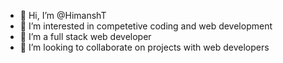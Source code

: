 - 👋 Hi, I’m @HimanshT
- 👀 I’m interested in competetive coding and web development
- 🌱 I’m a full stack web developer
- 💞️ I’m looking to collaborate on projects with web developers

<!---
HimanshT/HimanshT is a ✨ special ✨ repository because its `README.md` (this file) appears on your GitHub profile.
You can click the Preview link to take a look at your changes.
--->
